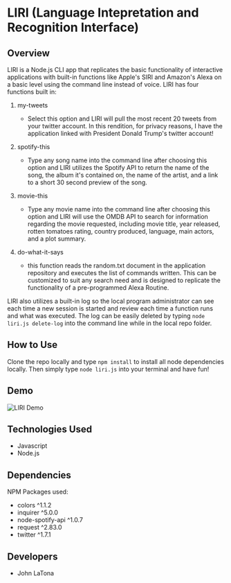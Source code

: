 # LIRI (Language Intepretation and Recognition Interface)

## Overview

LIRI is a Node.js CLI app that replicates the basic functionality of interactive applications with built-in functions like Apple's SIRI and Amazon's Alexa on a basic level using the command line instead of voice. LIRI has four functions built in: 

1) my-tweets
	- Select this option and LIRI will pull the most recent 20 tweets from your twitter account. In this rendition, for privacy reasons, I have the application linked with President Donald Trump's twitter account! 

2) spotify-this
	- Type any song name into the command line after choosing this option and LIRI utilizes the Spotify API to return the name of the song, the album it's contained on, the name of the artist, and a link to a short 30 second preview of the song. 

3) movie-this
	- Type any movie name into the command line after choosing this option and LIRI will use the OMDB API to search for information regarding the movie requested, including movie title, year released, rotten tomatoes rating, country produced, language, main actors, and a plot summary.

4) do-what-it-says
	- this function reads the random.txt document in the application repository and executes the list of commands written. This can be customized to suit any search need and is designed to replicate the functionality of a pre-programmed Alexa Routine. 

LIRI also utilizes a built-in log so the local program administrator can see each time a new session is started and review each time a function runs and what was executed. The log can be easily deleted by typing `node liri.js delete-log` into the command line while in the local repo folder. 

## How to Use

Clone the repo locally and type `npm install` to install all node dependencies locally. Then simply type `node liri.js` into your terminal and have fun! 

## Demo 

![LIRI Demo](https://media.giphy.com/media/4TrPswSYpHbP0IMQfy/giphy.gif)

## Technologies Used

- Javascript
- Node.js

## Dependencies

NPM Packages used: 

- colors ^1.1.2
- inquirer ^5.0.0
- node-spotify-api ^1.0.7 
- request ^2.83.0 
- twitter ^1.7.1 

## Developers

- John LaTona 